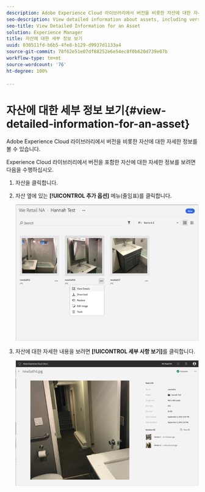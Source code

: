 ```yaml
---
description: Adobe Experience Cloud 라이브러리에서 버전을 비롯한 자산에 대한 자세한 정보를 볼 수 있습니다.
seo-description: View detailed information about assets, including versions, in the Adobe Experience Cloud Library.
seo-title: View Detailed Information for an Asset
solution: Experience Manager
title: 자산에 대한 세부 정보 보기
uuid: 030511fd-b6b5-4fe8-b129-d9937d1133a4
source-git-commit: 78f62e51e07df88252e6e54ec8f0b620d739e07b
workflow-type: tm+mt
source-wordcount: '76'
ht-degree: 100%

---
```



# 자산에 대한 세부 정보 보기{#view-detailed-information-for-an-asset}

Adobe Experience Cloud 라이브러리에서 버전을 비롯한 자산에 대한 자세한 정보를 볼 수 있습니다.

Experience Cloud 라이브러리에서 버전을 포함한 자산에 대한 자세한 정보를 보려면 다음을 수행하십시오.

1. 자산을 클릭합니다.
1. 자산 옆에 있는 **[!UICONTROL 추가 옵션]** 메뉴(줄임표)를 클릭합니다.

   ![](assets/library_asset_options.png)

1. 자산에 대한 자세한 내용을 보려면 **[!UICONTROL 세부 사항 보기]**&#x200B;를 클릭합니다.

   ![](assets/library_details_versions.png)

